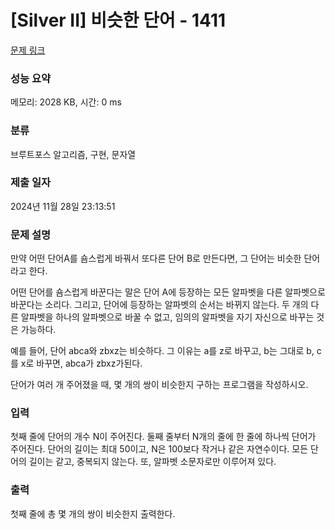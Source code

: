 # [Silver II] 비슷한 단어 - 1411 

[문제 링크](https://www.acmicpc.net/problem/1411) 

### 성능 요약

메모리: 2028 KB, 시간: 0 ms

### 분류

브루트포스 알고리즘, 구현, 문자열

### 제출 일자

2024년 11월 28일 23:13:51

### 문제 설명

<p>만약 어떤 단어A를 숌스럽게 바꿔서 또다른 단어 B로 만든다면, 그 단어는 비슷한 단어라고 한다.</p>

<p>어떤 단어를 숌스럽게 바꾼다는 말은 단어 A에 등장하는 모든 알파벳을 다른 알파벳으로 바꾼다는 소리다. 그리고, 단어에 등장하는 알파벳의 순서는 바뀌지 않는다. 두 개의 다른 알파벳을 하나의 알파벳으로 바꿀 수 없고, 임의의 알파벳을 자기 자신으로 바꾸는 것은 가능하다.</p>

<p>예를 들어, 단어 abca와 zbxz는 비슷하다. 그 이유는 a를 z로 바꾸고, b는 그대로 b, c를 x로 바꾸면, abca가 zbxz가된다.</p>

<p>단어가 여러 개 주어졌을 때, 몇 개의 쌍이 비슷한지 구하는 프로그램을 작성하시오.</p>

### 입력 

 <p>첫째 줄에 단어의 개수 N이 주어진다. 둘째 줄부터 N개의 줄에 한 줄에 하나씩 단어가 주어진다. 단어의 길이는 최대 50이고, N은 100보다 작거나 같은 자연수이다. 모든 단어의 길이는 같고, 중복되지 않는다. 또, 알파벳 소문자로만 이루어져 있다.</p>

### 출력 

 <p>첫째 줄에 총 몇 개의 쌍이 비슷한지 출력한다.</p>

